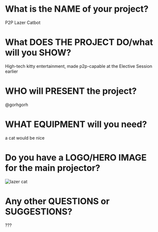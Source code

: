 # What is the NAME of your project?
P2P Lazer Catbot

# What DOES THE PROJECT DO/what will you SHOW?
High-tech kitty entertainment, made p2p-capable at the Elective Session earlier

# WHO will PRESENT the project?
@gorhgorh

# WHAT EQUIPMENT will you need?
a cat would be nice

# Do you have a LOGO/HERO IMAGE for the main projector?
![lazer cat](https://cloud.githubusercontent.com/assets/58871/3391010/aa2240de-fca5-11e3-8015-1f0f54acab33.jpg)

# Any other QUESTIONS or SUGGESTIONS?
???
